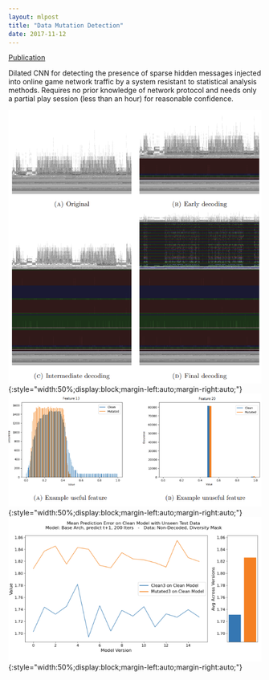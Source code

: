 ```yaml
---
layout: mlpost
title: "Data Mutation Detection"
date: 2017-11-12
---
```


[Publication](https://digital.library.unt.edu/ark:/67531/metadc2356129/)

Dilated CNN for detecting the presence of sparse hidden messages injected into online game network traffic by a system resistant to statistical analysis methods. Requires no prior knowledge of network protocol and needs only a partial play session (less than an hour) for reasonable confidence.

![MutationImage1](/images/tp1.png){:style="width:50%;display:block;margin-left:auto;margin-right:auto;"}
![MutationImage2](/images/tp1a.png){:style="width:50%;display:block;margin-left:auto;margin-right:auto;"}
![MutationImage3](/images/tp1b.png){:style="width:50%;display:block;margin-left:auto;margin-right:auto;"}